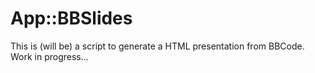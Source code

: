 # App::BBSlides

This is (will be) a script to generate a HTML presentation from BBCode.
Work in progress...
